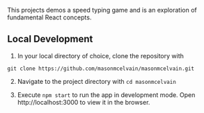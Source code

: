 This projects demos a speed typing game and is an exploration of fundamental React concepts.

## Local Development
1. In your local directory of choice, clone the repository with

```
git clone https://github.com/masonmcelvain/masonmcelvain.git
```

2. Navigate to the project directory with `cd masonmcelvain`

3. Execute `npm start` to run the app in development mode. Open http://localhost:3000 to view it in the browser.
